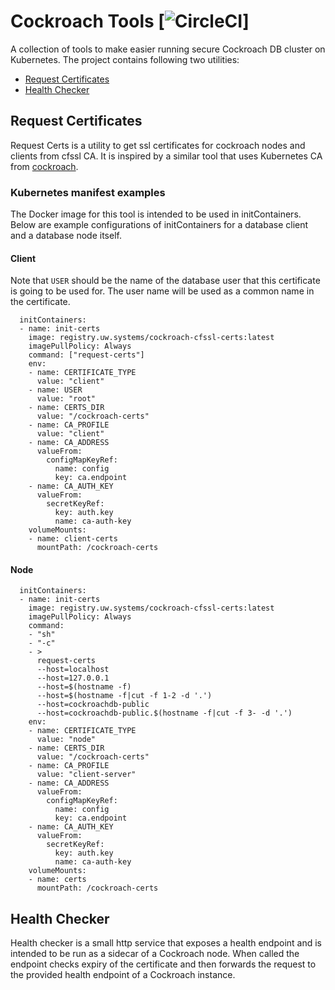 # Cockroach Tools [![CircleCI](https://circleci.com/gh/utilitywarehouse/docker-cockroach-tools.svg?style=svg&circle-token=d220b3fb97a38ee8321d564e9e4443dd858650c5)]
A collection of tools to make easier running secure Cockroach DB cluster
on Kubernetes. The project contains following two utilities:
* [Request Certificates](#request-certificates)
* [Health Checker](#health-checker)

## Request Certificates
Request Certs is a utility to get ssl certificates for cockroach nodes and clients from cfssl CA.
It is inspired by a similar tool that uses Kubernetes CA from
[cockroach](https://github.com/cockroachdb/k8s/tree/master/request-cert).

### Kubernetes manifest examples
The Docker image for this tool is intended to be used in initContainers.
Below are example configurations of initContainers for a database client 
and a database node itself.

#### Client
Note that `USER` should be the name of the database user that 
this certificate is going to be used for. The user name will be
used as a common name in the certificate.

```
  initContainers:
  - name: init-certs
    image: registry.uw.systems/cockroach-cfssl-certs:latest
    imagePullPolicy: Always
    command: ["request-certs"]
    env:
    - name: CERTIFICATE_TYPE
      value: "client"
    - name: USER
      value: "root"
    - name: CERTS_DIR
      value: "/cockroach-certs"
    - name: CA_PROFILE
      value: "client"
    - name: CA_ADDRESS
      valueFrom:
        configMapKeyRef:
          name: config
          key: ca.endpoint
    - name: CA_AUTH_KEY
      valueFrom:
        secretKeyRef:
          key: auth.key
          name: ca-auth-key
    volumeMounts:
    - name: client-certs
      mountPath: /cockroach-certs
```
#### Node
```
  initContainers:
  - name: init-certs
    image: registry.uw.systems/cockroach-cfssl-certs:latest
    imagePullPolicy: Always
    command:
    - "sh"
    - "-c"
    - >
      request-certs
      --host=localhost
      --host=127.0.0.1
      --host=$(hostname -f)
      --host=$(hostname -f|cut -f 1-2 -d '.')
      --host=cockroachdb-public
      --host=cockroachdb-public.$(hostname -f|cut -f 3- -d '.')
    env:
    - name: CERTIFICATE_TYPE
      value: "node"
    - name: CERTS_DIR
      value: "/cockroach-certs"
    - name: CA_PROFILE
      value: "client-server"
    - name: CA_ADDRESS
      valueFrom:
        configMapKeyRef:
          name: config
          key: ca.endpoint
    - name: CA_AUTH_KEY
      valueFrom:
        secretKeyRef:
          key: auth.key
          name: ca-auth-key
    volumeMounts:
    - name: certs
      mountPath: /cockroach-certs
```

## Health Checker
Health checker is a small http service that exposes a health endpoint
and is intended to be run as a sidecar of a Cockroach node.
When called the endpoint checks expiry of the certificate and then 
forwards the request to the provided health endpoint of a Cockroach instance.
